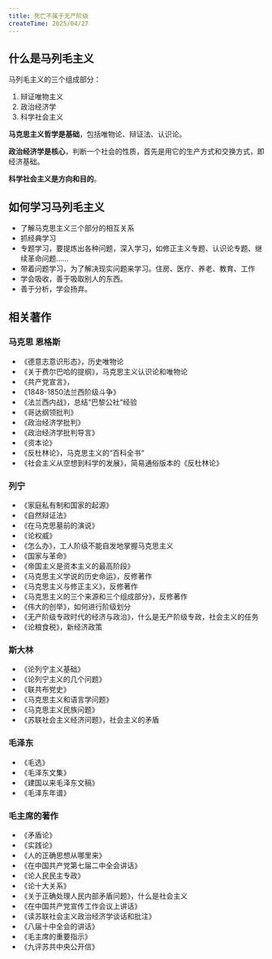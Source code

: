```yaml
---
title: 死亡不属于无产阶级
createTime: 2025/04/27
---
```


## 什么是马列毛主义

马列毛主义的三个组成部分：
1. 辩证唯物主义
2. 政治经济学
3. 科学社会主义

**马克思主义哲学是基础**，包括唯物论、辩证法、认识论。

**政治经济学是核心**，判断一个社会的性质，首先是用它的生产方式和交换方式，即经济基础。

**科学社会主义是方向和目的**。

## 如何学习马列毛主义

- 了解马克思主义三个部分的相互关系
- 抓经典学习
- 专题学习，要提炼出各种问题，深入学习，如修正主义专题、认识论专题、继续革命问题……
- 带着问题学习，为了解决现实问题来学习。住房、医疗、养老、教育、工作
- 学会吸收，善于吸取别人的东西。
- 善于分析，学会扬弃。

## 相关著作

### 马克思 恩格斯
- 《德意志意识形态》，历史唯物论
- 《关于费尔巴哈的提纲》，马克思主义认识论和唯物论
- 《共产党宣言》，
- 《1848-1850法兰西阶级斗争》
- 《法兰西内战》，总结“巴黎公社“经验
- 《哥达纲领批判》
- 《政治经济学批判》
- 《政治经济学批判导言》
- 《资本论》
- 《反杜林论》，马克思主义的“百科全书“
- 《社会主义从空想到科学的发展》，简易通俗版本的《反杜林论》

### 列宁
- 《家庭私有制和国家的起源》
- 《自然辩证法》
- 《在马克思墓前的演说》
- 《论权威》
- 《怎么办》，工人阶级不能自发地掌握马克思主义
- 《国家与革命》
- 《帝国主义是资本主义的最高阶段》
- 《马克思主义学说的历史命运》，反修著作
- 《马克思主义与修正主义》，反修著作
- 《马克思主义的三个来源和三个组成部分》，反修著作
- 《伟大的创举》，如何进行阶级划分
- 《无产阶级专政时代的经济与政治》，什么是无产阶级专政，社会主义的任务
- 《论粮食税》，新经济政策

### 斯大林
- 《论列宁主义基础》
- 《论列宁主义的几个问题》
- 《联共布党史》
- 《马克思主义和语言学问题》
- 《马克思主义民族问题》
- 《苏联社会主义经济问题》，社会主义的矛盾

### 毛泽东
- 《毛选》
- 《毛泽东文集》
- 《建国以来毛泽东文稿》
- 《毛泽东年谱》

### 毛主席的著作

- 《矛盾论》
- 《实践论》
- 《人的正确思想从哪里来》
- 《在中国共产党第七届二中全会讲话》
- 《论人民民主专政》
- 《论十大关系》
- 《关于正确处理人民内部矛盾问题》，什么是社会主义
- 《在中国共产党宣传工作会议上讲话》
- 《读苏联社会主义政治经济学谈话和批注》
- 《八届十中全会的讲话》
- 《毛主席的重要指示》
- 《九评苏共中央公开信》